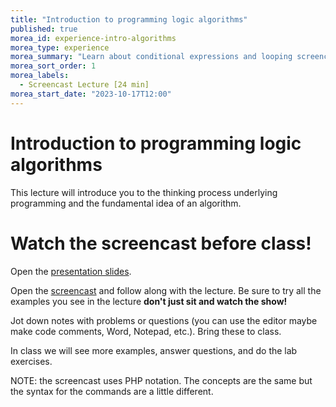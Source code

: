 ```yaml
--- 
title: "Introduction to programming logic algorithms" 
published: true 
morea_id: experience-intro-algorithms
morea_type: experience 
morea_summary: "Learn about conditional expressions and looping screencast"
morea_sort_order: 1 
morea_labels:
  - Screencast Lecture [24 min]
morea_start_date: "2023-10-17T12:00"
---
```

# Introduction to programming logic algorithms
This lecture will introduce you to the thinking process underlying programming and the fundamental idea of an algorithm. 

# Watch the screencast before class!
Open the [presentation slides](ITM352_algorithms.ppt). 

Open the [screencast](http://youtu.be/EsyKVFdbgO4) and follow along with the lecture. Be sure to try all the examples you see in the lecture  **don't just sit and watch the show!**

Jot down notes with problems or questions (you can use the editor maybe make code comments, Word, Notepad, etc.). Bring these to class.

In class we will see more examples, answer questions, and do the lab exercises. 

NOTE: the screencast uses PHP notation. The concepts are the same but the syntax for the commands are a little different. 